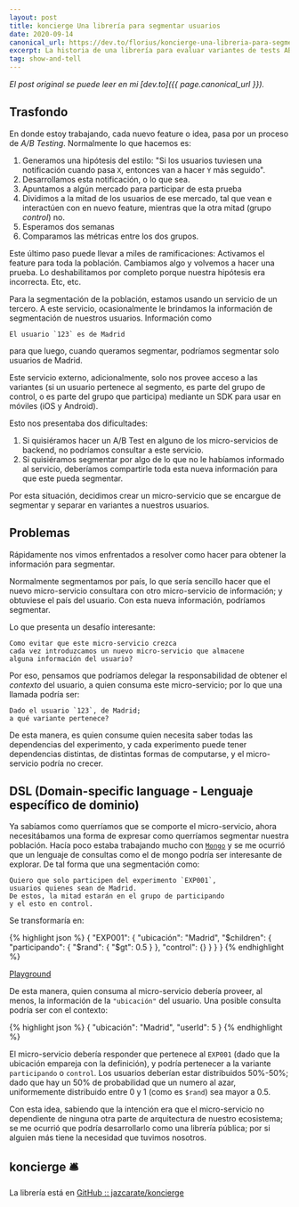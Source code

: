 ```yaml
---
layout: post
title: koncierge Una librería para segmentar usuarios 
date: 2020-09-14
canonical_url: https://dev.to/florius/koncierge-una-libreria-para-segmentar-usuarios-fjp
excerpt: La historia de una librería para evaluar variantes de tests AB, dado una definición de un experimento con un DSL parecido a Mongo y un contexto.
tag: show-and-tell
---
```


_El post original se puede leer en mi [dev.to]({{ page.canonical_url }})._

## Trasfondo

En donde estoy trabajando, cada nuevo feature o idea, pasa por un proceso de _A/B Testing_.
Normalmente lo que hacemos es:

  1. Generamos una hipótesis del estilo: "Si los usuarios tuviesen una notificación cuando pasa `X`, entonces van a hacer `Y` más seguido".
  2. Desarrollamos esta notificación, o lo que sea.
  3. Apuntamos a algún mercado para participar de esta prueba
  4. Dividimos a la mitad de los usuarios de ese mercado, tal que vean e interactúen con en nuevo feature, mientras que la otra mitad (grupo _control_) no.
  5. Esperamos dos semanas
  6. Comparamos las métricas entre los dos grupos.

Este último paso puede llevar a miles de ramificaciones: Activamos el feature para toda la población. Cambiamos algo y volvemos a hacer una prueba. Lo deshabilitamos por completo porque nuestra hipótesis era incorrecta. Etc, etc.

Para la segmentación de la población, estamos usando un servicio de un tercero. A este servicio, ocasionalmente le brindamos la información de segmentación de nuestros usuarios.
Información como

    El usuario `123` es de Madrid

para que luego, cuando queramos segmentar, podríamos segmentar solo usuarios de Madrid.

Este servicio externo, adicionalmente, solo nos provee acceso a las variantes (si un usuario pertenece al segmento, es parte del grupo de control, o es parte del grupo que participa) mediante un SDK para usar en móviles (iOS y Android).

Esto nos presentaba dos dificultades:

  1. Si quisiéramos hacer un A/B Test en alguno de los micro-servicios de backend, no podríamos consultar a este servicio.
  2. Si quisiéramos segmentar por algo de lo que no le habíamos informado al servicio, deberíamos compartirle toda esta nueva información para que este pueda segmentar.

Por esta situación, decidimos crear un micro-servicio que se encargue de segmentar y separar en variantes a nuestros usuarios.

## Problemas

Rápidamente nos vimos enfrentados a resolver como hacer para obtener la información para segmentar.

Normalmente segmentamos por país, lo que sería sencillo hacer que el nuevo micro-servicio consultara con otro micro-servicio de información; y obtuviese el país del usuario.
Con esta nueva información, podríamos segmentar.

Lo que presenta un desafío interesante:

    Como evitar que este micro-servicio crezca
    cada vez introduzcamos un nuevo micro-servicio que almacene
    alguna información del usuario?

Por eso, pensamos que podríamos delegar la responsabilidad de obtener el _contexto_ del usuario, a quien consuma este micro-servicio; por lo que una llamada podría ser:

    Dado el usuario `123`, de Madrid;
    a qué variante pertenece?

De esta manera, es quien consume quien necesita saber todas las dependencias del experimento, y cada experimento puede tener dependencias distintas, de distintas formas de computarse, y el micro-servicio podría no crecer.


## DSL (Domain-specific language - Lenguaje específico de dominio)

Ya sabíamos como querríamos que se comporte el micro-servicio, ahora necesitábamos una forma de expresar como querríamos segmentar nuestra población. Hacía poco estaba trabajando mucho con [`Mongo`](https://www.mongodb.com/) y se me ocurrió que un lenguaje de consultas como el de mongo podría ser interesante de explorar.
De tal forma que una segmentación como:

    Quiero que solo participen del experimento `EXP001`,
    usuarios quienes sean de Madrid.
    De estos, la mitad estarán en el grupo de participando
    y el esto en control.

Se transformaría en:

{% highlight json %}
{
  "EXP001": {
    "ubicación": "Madrid",
    "$children": {
      "participando": { "$rand": { "$gt": 0.5 } },
      "control": {}
    }
  }
}
{% endhighlight %}

[Playground](https://koncierge-playground.herokuapp.com/?context=%7B%0A%20%20%20%20%22ubicaci%C3%B3n%22:%20%22Madrid%22,%0A%20%20%20%20%22userId%22:%205%0A%7D&experiment=%7B%0A%20%20%20%20%22EXP001%22:%20%7B%0A%20%20%20%20%20%20%20%20%22ubicaci%C3%B3n%22:%20%22Madrid%22,%0A%20%20%20%20%20%20%20%20%22%24children%22:%20%7B%0A%20%20%20%20%20%20%20%20%20%20%20%20%22participando%22:%20%7B%0A%20%20%20%20%20%20%20%20%20%20%20%20%20%20%20%20%22%24rand%22:%20%7B%0A%20%20%20%20%20%20%20%20%20%20%20%20%20%20%20%20%20%20%20%20%22%24gt%22:%200.5%0A%20%20%20%20%20%20%20%20%20%20%20%20%20%20%20%20%7D%0A%20%20%20%20%20%20%20%20%20%20%20%20%7D,%0A%20%20%20%20%20%20%20%20%20%20%20%20%22control%22:%20%7B%7D%0A%20%20%20%20%20%20%20%20%7D%0A%20%20%20%20%7D%0A%7D)

De esta manera, quien consuma al micro-servicio debería proveer, al menos, la información de la `"ubicación"` del usuario.
Una posible consulta podría ser con el contexto:

{% highlight json %}
{
    "ubicación": "Madrid",
    "userId": 5
}
{% endhighlight %}

El micro-servicio debería responder que pertenece al `EXP001` (dado que la ubicación empareja con la definición), y podría pertenecer a la variante `participando` o `control`.
Los usuarios deberían estar distribuidos 50%-50%; dado que hay un 50% de probabilidad que un numero al azar, uniformemente distribuido entre 0 y 1 (como es `$rand`) sea mayor a 0.5.

Con esta idea, sabiendo que la intención era que el micro-servicio no dependiente de ninguna otra parte de arquitectura de nuestro ecosistema; se me ocurrió que podría desarrollarlo como una librería pública; por si alguien más tiene la necesidad que tuvimos nosotros.

## koncierge 🛎

La librería está en [GitHub :: jazcarate/koncierge](https://github.com/jazcarate/koncierge#readme)